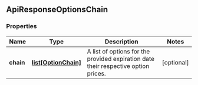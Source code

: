 ## ApiResponseOptionsChain

### Properties
Name | Type | Description | Notes
------------ | ------------- | ------------- | -------------
**chain** | [**list[OptionChain]**](OptionChain.md) | A list of options for the provided expiration date their respective option prices. | [optional] 



